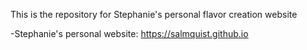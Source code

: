 This is the repository for Stephanie's personal flavor creation website

-Stephanie's personal website: <https://salmquist.github.io>
